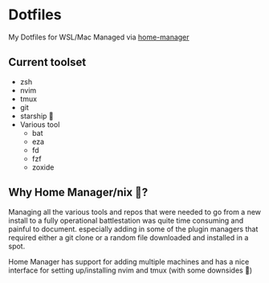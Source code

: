 # Dotfiles

My Dotfiles for WSL/Mac Managed via [home-manager](https://github.com/nix-community/home-manager)

## Current toolset

- zsh
- nvim
- tmux
- git
- starship 🚀
- Various tool
  - bat
  - eza
  - fd
  - fzf
  - zoxide

## Why Home Manager/nix 🤔?

Managing all the various tools and repos that were needed to go from a new install to a fully operational battlestation was quite time consuming and painful to document. especially adding in some of the plugin managers that required either a git clone or a random file downloaded and installed in a spot.

Home Manager has support for adding multiple machines and has a nice interface for setting up/installing nvim and tmux (with some downsides 🙁)
